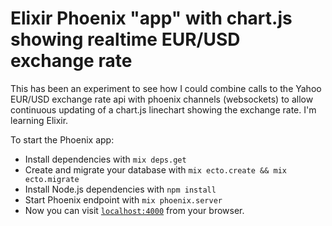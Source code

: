 # Elixir Phoenix "app" with chart.js showing realtime EUR/USD exchange rate

This has been an experiment to see how I could combine calls to the Yahoo EUR/USD exchange rate api with phoenix channels (websockets) to allow continuous updating of a chart.js linechart showing the exchange rate. I'm learning Elixir.

To start the Phoenix app:
  * Install dependencies with `mix deps.get`
  * Create and migrate your database with `mix ecto.create && mix ecto.migrate`
  * Install Node.js dependencies with `npm install`
  * Start Phoenix endpoint with `mix phoenix.server`
  * Now you can visit [`localhost:4000`](http://localhost:4000) from your browser.
